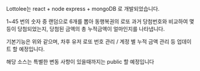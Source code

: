 Lottolee는 react + node express + mongoDB 로 개발되었습니다.

1~45 번의 숫자 중 랜덤으로 6개를 뽑아 동행복권의 로또 과거 당첨번호와 비교하여 몇 등이 당첨되었는지, 당첨된 금액의 총 누적금액이
얼마인지를 나타냅니다.

기본기능은 위와 같으며, 차후 유저 로또 번호 관리 / 계정 별 누적 금액 관리 등 업데이트 할 예정입니다.

해당 소스는 특별한 변동 사항이 있을때까지는 public 할 예정입니다 
